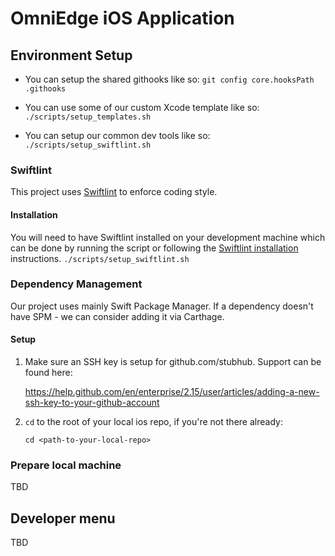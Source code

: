 #  OmniEdge iOS Application

## Environment Setup

- You can setup the shared githooks like so:
`git config core.hooksPath .githooks`

- You can use some of our custom Xcode template like so:
`./scripts/setup_templates.sh`

- You can setup our common dev tools like so:
`./scripts/setup_swiftlint.sh`

### Swiftlint

This project uses [Swiftlint](https://github.com/realm/SwiftLint) to enforce coding style. 

#### Installation

You will need to have Swiftlint installed on your development machine which can be done by running the script or following the [Swiftlint installation](https://github.com/realm/SwiftLint#installation) instructions.
`./scripts/setup_swiftlint.sh`

### Dependency Management

Our project uses mainly Swift Package Manager.
If a dependency doesn't have SPM - we can consider adding it via Carthage.

####  Setup

1. Make sure an SSH key is setup for github.com/stubhub.  Support can be found here:

    https://help.github.com/en/enterprise/2.15/user/articles/adding-a-new-ssh-key-to-your-github-account
2. `cd` to the root of your local ios repo, if you're not there already:

    `cd <path-to-your-local-repo>`
      

### Prepare local machine

TBD

## Developer menu

TBD

